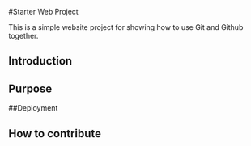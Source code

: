 #Starter Web Project

This is a simple website project for
showing how to use Git and Github together.

## Introduction

## Purpose 

##Deployment

## How to contribute
